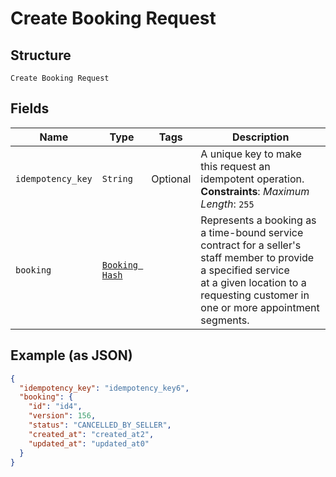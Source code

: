 
# Create Booking Request

## Structure

`Create Booking Request`

## Fields

| Name | Type | Tags | Description |
|  --- | --- | --- | --- |
| `idempotency_key` | `String` | Optional | A unique key to make this request an idempotent operation.<br>**Constraints**: *Maximum Length*: `255` |
| `booking` | [`Booking Hash`](/doc/models/booking.md) |  | Represents a booking as a time-bound service contract for a seller's staff member to provide a specified service<br>at a given location to a requesting customer in one or more appointment segments. |

## Example (as JSON)

```json
{
  "idempotency_key": "idempotency_key6",
  "booking": {
    "id": "id4",
    "version": 156,
    "status": "CANCELLED_BY_SELLER",
    "created_at": "created_at2",
    "updated_at": "updated_at0"
  }
}
```

